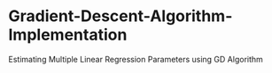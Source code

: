 # Gradient-Descent-Algorithm-Implementation
Estimating Multiple Linear Regression Parameters using GD Algorithm
